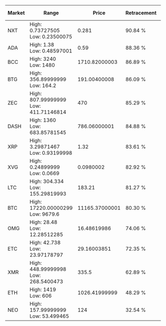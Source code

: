 | Market | Range | Price| Retracement | Doubles to 50% |
| --- | --- | --- | --- | --- |
| NXT | High: 0.73727505<br />Low: 0.23500075 | 0.281 | 90.84 % | 1.73 |
| ADA | High: 1.38<br />Low: 0.48597001 | 0.59 | 88.36 % | 1.58 |
| BCC | High: 3240<br />Low: 1480 | 1710.82000003 | 86.89 % | 1.38 |
| BTG | High: 356.89999999<br />Low: 164.2 | 191.00400008 | 86.09 % | 1.36 |
| ZEC | High: 807.99999999<br />Low: 411.71146814 | 470 | 85.29 % | 1.30 |
| DASH | High: 1360<br />Low: 683.85781545 | 786.06000001 | 84.88 % | 1.30 |
| XRP | High: 3.29871467<br />Low: 0.93199998 | 1.32 | 83.61 % | 1.60 |
| XVG | High: 0.24899999<br />Low: 0.0669 | 0.0980002 | 82.92 % | 1.61 |
| LTC | High: 304.334<br />Low: 155.29819993 | 183.21 | 81.27 % | 1.25 |
| BTC | High: 17220.00000299<br />Low: 9679.6 | 11165.37000001 | 80.30 % | 1.20 |
| OMG | High: 28.48<br />Low: 12.28512285 | 16.48619986 | 74.06 % | 1.24 |
| ETC | High: 42.738<br />Low: 23.97178797 | 29.16003851 | 72.35 % | 1.14 |
| XMR | High: 448.99999998<br />Low: 268.5400473 | 335.5 | 62.89 % | 1.07 |
| ETH | High: 1419<br />Low: 606 | 1026.41999999 | 48.29 % | 0.00 |
| NEO | High: 157.99999999<br />Low: 53.499465 | 124 | 32.54 % | 0.00 |
